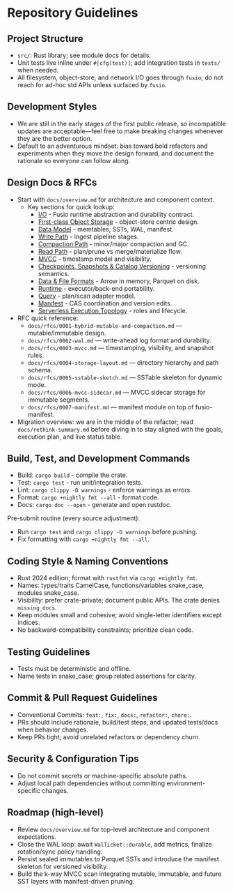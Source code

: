 # Repository Guidelines

## Project Structure

- `src/`: Rust library; see module docs for details.
- Unit tests live inline under `#[cfg(test)]`; add integration tests in `tests/` when needed.
- All filesystem, object-store, and network I/O goes through `fusio`; do not reach for ad-hoc std APIs unless surfaced by `fusio`.

## Development Styles
- We are still in the early stages of the first public release, so incompatible updates are acceptable—feel free to make breaking changes whenever they are the better option.
- Default to an adventurous mindset: bias toward bold refactors and experiments when they move the design forward, and document the rationale so everyone can follow along.

## Design Docs & RFCs

- Start with `docs/overview.md` for architecture and component context.
  - Key sections for quick lookup:
    - [I/O](docs/overview.md#io) - Fusio runtime abstraction and durability contract.
    - [First-class Object Storage](docs/overview.md#first-class-object-storage) - object-store centric design.
    - [Data Model](docs/overview.md#data-model) - memtables, SSTs, WAL, manifest.
    - [Write Path](docs/overview.md#write-path) - ingest pipeline stages.
    - [Compaction Path](docs/overview.md#compaction-path) - minor/major compaction and GC.
    - [Read Path](docs/overview.md#read-path) - plan/prune vs merge/materialize flow.
    - [MVCC](docs/overview.md#mvcc) - timestamp model and visibility.
    - [Checkpoints, Snapshots & Catalog Versioning](docs/overview.md#checkpoints-snapshots--catalog-versioning) - versioning semantics.
    - [Data & File Formats](docs/overview.md#data--file-formats) - Arrow in memory, Parquet on disk.
    - [Runtime](docs/overview.md#runtime) - executor/back-end portability.
    - [Query](docs/overview.md#query) - plan/scan adapter model.
    - [Manifest](docs/overview.md#manifest) - CAS coordination and version edits.
    - [Serverless Execution Topology](docs/overview.md#serverless-execution-topology) - roles and lifecycle.
- RFC quick reference:
  - `docs/rfcs/0001-hybrid-mutable-and-compaction.md` — mutable/immutable design.
  - `docs/rfcs/0002-wal.md` — write-ahead log format and durability.
  - `docs/rfcs/0003-mvcc.md` — timestamping, visibility, and snapshot rules.
  - `docs/rfcs/0004-storage-layout.md` — directory hierarchy and path schema.
  - `docs/rfcs/0005-sstable-sketch.md` — SSTable skeleton for dynamic mode.
  - `docs/rfcs/0006-mvcc-sidecar.md` — MVCC sidecar storage for immutable segments.
  - `docs/rfcs/0007-manifest.md` — manifest module on top of fusio-manifest.
- Migration overview: we are in the middle of the refactor; read `docs/rethink-summary.md` before diving in to stay aligned with the goals, execution plan, and live status table.

## Build, Test, and Development Commands

- Build: `cargo build` - compile the crate.
- Test: `cargo test` - run unit/integration tests.
- Lint: `cargo clippy -D warnings` - enforce warnings as errors.
- Format: `cargo +nightly fmt --all` - format code.
- Docs: `cargo doc --open` - generate and open rustdoc.

Pre-submit routine (every source adjustment):
- Run `cargo test` and `cargo clippy -D warnings` before pushing.
- Fix formatting with `cargo +nightly fmt --all`.

## Coding Style & Naming Conventions

- Rust 2024 edition; format with `rustfmt` via `cargo +nightly fmt`.
- Names: types/traits CamelCase, functions/variables snake_case, modules snake_case.
- Visibility: prefer crate-private; document public APIs. The crate denies `missing_docs`.
- Keep modules small and cohesive; avoid single-letter identifiers except indices.
- No backward-compatibility constraints; prioritize clean code.

## Testing Guidelines

- Tests must be deterministic and offline.
- Name tests in snake_case; group related assertions for clarity.

## Commit & Pull Request Guidelines

- Conventional Commits: `feat:`, `fix:`, `docs:`, `refactor:`, `chore:`.
- PRs should include rationale, build/test steps, and updated tests/docs when behavior changes.
- Keep PRs tight; avoid unrelated refactors or dependency churn.

## Security & Configuration Tips

- Do not commit secrets or machine-specific absolute paths.
- Adjust local path dependencies without committing environment-specific changes.

## Roadmap (high-level)

- Review `docs/overview.md` for top-level architecture and component expectations.
- Close the WAL loop: await `WalTicket::durable`, add metrics, finalize rotation/sync policy handling.
- Persist sealed immutables to Parquet SSTs and introduce the manifest skeleton for versioned visibility.
- Build the k-way MVCC scan integrating mutable, immutable, and future SST layers with manifest-driven pruning.
